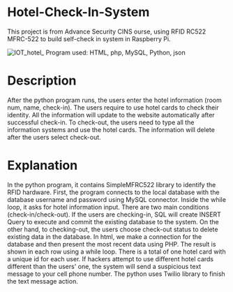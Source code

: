 # Hotel-Check-In-System
This project is from Advance Security CINS ourse, using RFID RC522 MFRC-522 to build self-check in system in Raspberry Pi.

![IOT_hotel_](https://user-images.githubusercontent.com/54279382/72212259-83884380-348d-11ea-8294-b52b0e767a66.png)
Program used: HTML, php, MySQL, Python, json

# Description
After the python program runs, the users enter the hotel information (room num, name, check-in). The users require to use hotel cards to check their identity. All the information will update to the website automatically after successful check-in. To check-out, the users need to type all the information systems and use the hotel cards. The information will delete after the users select check-out.

# Explanation 
In the python program, it contains SimpleMFRC522 library to identify the RFID hardware. First, the program connects to the local database with the database username and password using MySQL connector. Inside the while loop, it asks for hotel information input. There are two main conditions (check-in/check-out). If the users are checking-in, SQL will create INSERT Query to execute and commit the existing database to the system. On the other hand, to checking-out, the users choose check-out status to delete existing data in the database. In html, we make a connection for the database and then present the most recent data using PHP. The result is shown in each row using a while loop. There is a total of one hotel card with a unique id for each user. If hackers attempt to use different hotel cards different than the users' one, the system will send a suspicious text message to your cell phone number. The python uses Twilio library to finish the text message action.
